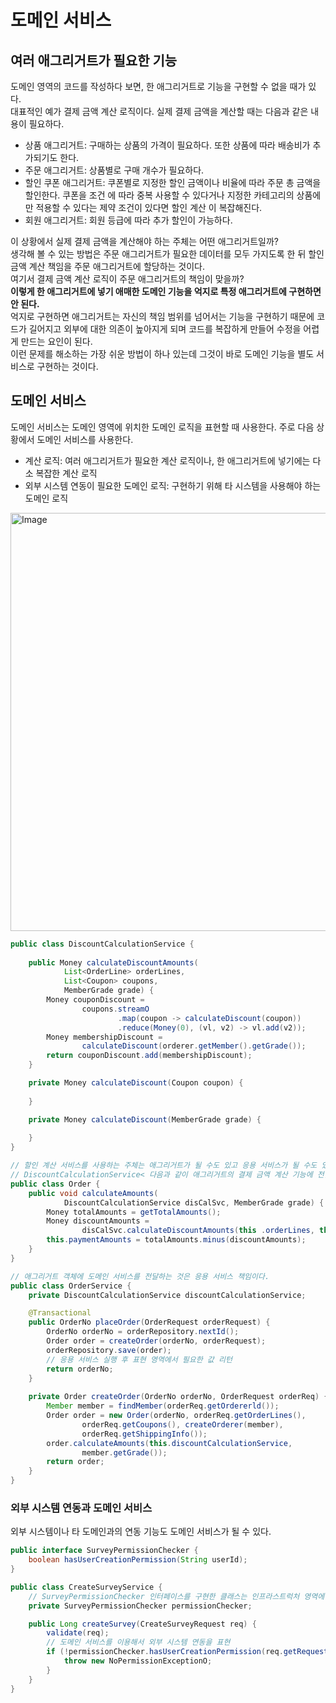 # 도메인 서비스

## 여러 애그리거트가 필요한 기능

도메인 영역의 코드를 작성하다 보면, 한 애그리거트로 기능을 구현할 수 없을 때가 있다. <br>
대표적인 예가 결제 금액 계산 로직이다. 실제 결제 금액을 계산할 때는 다음과 같은 내용이 필요하다.

- 상품 애그리거트: 구매하는 상품의 가격이 필요하다. 또한 상품에 따라 배송비가 추가되기도 한다.
- 주문 애그리거트: 상품별로 구매 개수가 필요하다.
- 할인 쿠폰 애그리거트: 쿠폰별로 지정한 할인 금액이나 비율에 따라 주문 총 금액을 할인한다. 쿠폰을 조건
  에 따라 중복 사용할 수 있다거나 지정한 카테고리의 상품에만 적용할 수 있다는 제약 조건이 있다면 할인 계산
  이 복잡해진다.
- 회원 애그리거트: 회원 등급에 따라 추가 할인이 가능하다.

이 상황에서 실제 결제 금액을 계산해야 하는 주체는 어떤 애그리거트일까? <br>
생각해 볼 수 있는 방법은 주문 애그리거트가 필요한 데이터를 모두 가지도록 한 뒤 할인 금액 계산 책임을 주문 애그리거트에 할당하는 것이다. <br>
여기서 결제 금액 계산 로직이 주문 애그리거트의 책임이 맞을까? <br>
**이렇게 한 애그리거트에 넣기 애매한 도메인 기능을 억지로 특정 애그리거트에 구현하면 안 된다.** <br>
억지로 구현하면 애그리거트는 자신의 책임 범위를 넘어서는 기능을 구현하기 때문에 코드가 길어지고 외부에 대한 의존이 높아지게 되며 코드를 복잡하게 만들어 수정을 어렵게 만드는 요인이 된다. <br>
이런 문제를 해소하는 가장 쉬운 방법이 하나 있는데 그것이 바로 도메인 기능을 별도 서비스로 구현하는 것이다.

## 도메인 서비스

도메인 서비스는 도메인 영역에 위치한 도메인 로직을 표현할 때 사용한다. 주로 다음 상황에서 도메인 서비스를 사용한다.

- 계산 로직: 여러 애그리거트가 필요한 계산 로직이나, 한 애그리거트에 넣기에는 다소 복잡한 계산 로직
- 외부 시스템 연동이 필요한 도메인 로직: 구현하기 위해 타 시스템을 사용해야 하는 도메인 로직

<img width="669" alt="Image" src="https://github.com/user-attachments/assets/bfc9db06-59fb-412b-b7b4-327d5f255703" />

```java
public class DiscountCalculationService {
    
    public Money calculateDiscountAmounts(
            List<OrderLine> orderLines,
            List<Coupon> coupons,
            MemberGrade grade) {
        Money couponDiscount =
                coupons.streamO
                        .map(coupon -> calculateDiscount(coupon))
                        .reduce(Money(0), (vl, v2) -> vl.add(v2));
        Money membershipDiscount =
                calculateDiscount(orderer.getMember().getGrade());
        return couponDiscount.add(membershipDiscount);
    }

    private Money calculateDiscount(Coupon coupon) {
        
    }

    private Money calculateDiscount(MemberGrade grade) {
        
    }
}
```

```java
// 할인 계산 서비스를 사용하는 주체는 애그리거트가 될 수도 있고 응용 서비스가 될 수도 있다.
// DiscountCalculationService< 다음과 같이 애그리거트의 결제 금액 계산 기능에 전달하면 사용 주체는 애그리거트가 된다.
public class Order {
    public void calculateAmounts(
            DiscountCalculationService disCalSvc, MemberGrade grade) {
        Money totalAmounts = getTotalAmounts();
        Money discountAmounts =
                disCalSvc.calculateDiscountAmounts(this .orderLines, this .coupons, grade);
        this.paymentAmounts = totalAmounts.minus(discountAmounts);
    }
}
```

```java
// 애그리거트 객체에 도메인 서비스를 전달하는 것은 응용 서비스 책임이다.
public class OrderService {
    private DiscountCalculationService discountCalculationService;

    @Transactional
    public OrderNo placeOrder(OrderRequest orderRequest) {
        OrderNo orderNo = orderRepository.nextId();
        Order order = createOrder(orderNo, orderRequest);
        orderRepository.save(order);
        // 응용 서비스 실행 후 표현 영역에서 필요한 값 리턴
        return orderNo;
    }
    
    private Order createOrder(OrderNo orderNo, OrderRequest orderReq) {
        Member member = findMember(orderReq.getOrdererld());
        Order order = new Order(orderNo, orderReq.getOrderLines(),
                orderReq.getCoupons(), createOrderer(member),
                orderReq.getShippingInfo());
        order.calculateAmounts(this.discountCalculationService,
                member.getGrade());
        return order;
    }
}
```

### 외부 시스템 연동과 도메인 서비스

외부 시스템이나 타 도메인과의 연동 기능도 도메인 서비스가 될 수 있다.

```java
public interface SurveyPermissionChecker {
    boolean hasUserCreationPermission(String userId);
}
```

```java
public class CreateSurveyService {
    // SurveyPermissionChecker 인터페이스를 구현한 클래스는 인프라스트럭처 영역에 위치해 연동을 포함한 권한 검사 기능을 구현한다.
    private SurveyPermissionChecker permissionChecker;

    public Long createSurvey(CreateSurveyRequest req) {
        validate(req);
        // 도메인 서비스를 이용해서 외부 시스템 연동을 표현
        if (!permissionChecker.hasUserCreationPermission(req.getRequestorIdO)) {
            throw new NoPermissionExceptionO;
        }
    }
}
```










